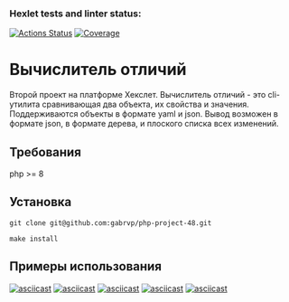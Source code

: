 ### Hexlet tests and linter status:
[![Actions Status](https://github.com/gabrvp/php-project-48/actions/workflows/hexlet-check.yml/badge.svg)](https://github.com/gabrvp/php-project-48/actions)
[![Coverage](https://sonarcloud.io/api/project_badges/measure?project=gabrvp_php-project-48&metric=coverage)](https://sonarcloud.io/summary/new_code?id=gabrvp_php-project-48)

# Вычислитель отличий
Второй проект на платформе Хекслет.
Вычислитель отличий - это cli-утилита сравнивающая два объекта, их свойства и значения. Поддерживаются объекты в формате yaml и json. Вывод возможен в формате json, в формате дерева, и плоского списка всех изменений.

## Требования
php >= 8

## Установка
```
git clone git@github.com:gabrvp/php-project-48.git

make install
```

## Примеры использования
[![asciicast](https://asciinema.org/a/724663.svg)](https://asciinema.org/a/724663)
[![asciicast](https://asciinema.org/a/0ZH99fM6rvaFHzzXWCobJF7Zz.svg)](https://asciinema.org/a/0ZH99fM6rvaFHzzXWCobJF7Zz)
[![asciicast](https://asciinema.org/a/gluHsIN4X3PKUvomfAmpTVtyt.svg)](https://asciinema.org/a/gluHsIN4X3PKUvomfAmpTVtyt)
[![asciicast](https://asciinema.org/a/Ubu2cORpUVGIdX1vouJAbZzvp.svg)](https://asciinema.org/a/Ubu2cORpUVGIdX1vouJAbZzvp)
[![asciicast](https://asciinema.org/a/wiqdgGEIZVwbbxGhdiNtlptkG.svg)](https://asciinema.org/a/wiqdgGEIZVwbbxGhdiNtlptkG)
